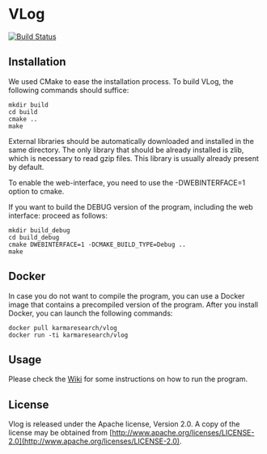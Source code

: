 # VLog

[![Build Status](https://travis-ci.org/karmaresearch/vlog.svg?branch=master)](https://travis-ci.org/karmaresearch/vlog)

## Installation 

We used CMake to ease the installation process. To build VLog, the following
commands should suffice:

```
mkdir build
cd build
cmake ..
make
```

External libraries should be automatically downloaded and installed in the same directory. The only library that should be already installed is zlib, which is necessary to read gzip files. This library is usually already present by default.

To enable the web-interface, you need to use the -DWEBINTERFACE=1 option to cmake.

If you want to build the DEBUG version of the program, including the web interface: proceed as follows:

```
mkdir build_debug
cd build_debug
cmake DWEBINTERFACE=1 -DCMAKE_BUILD_TYPE=Debug ..
make
```

## Docker

In case you do not want to compile the program, you can use a Docker image that
contains a precompiled version of the program. After you install Docker, you can launch
the following commands:

```
docker pull karmaresearch/vlog
docker run -ti karmaresearch/vlog
```

## Usage

Please check the [Wiki](https://github.com/karmaresearch/vlog/wiki) for some instructions on how to run the program.

## License

Vlog is released under the Apache license, Version 2.0.  A copy of the license may be obtained
from [http://www.apache.org/licenses/LICENSE-2.0](http://www.apache.org/licenses/LICENSE-2.0).
